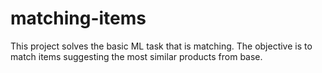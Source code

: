 # matching-items
This project solves the basic ML task that is matching. The objective is to match items suggesting the most similar products from base.
